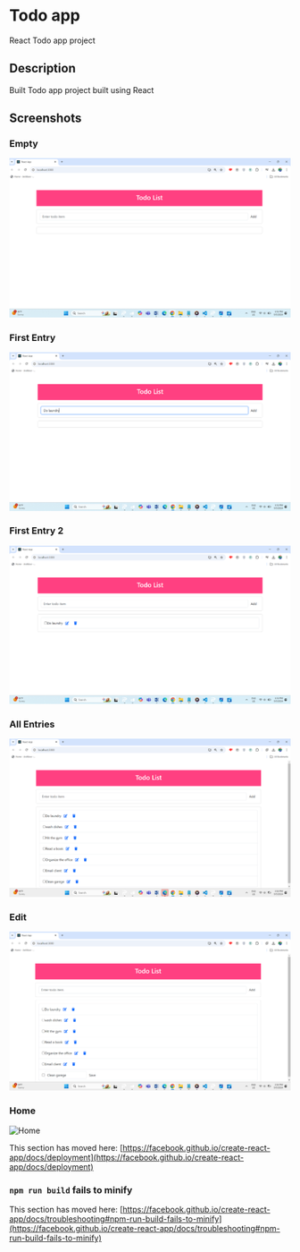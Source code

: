 # Todo app
 React Todo app project

## Description
Built Todo app project built using  React
## Screenshots

### Empty
![Empty](Screenshots/Screenshot%202024-09-05%20135156.png)

### First Entry
![First Entry](Screenshots/Screenshot%202024-09-05%20135223.png)

### First Entry 2
![First Entry 2](Screenshots/Screenshot%202024-09-05%20135236.png)

### All Entries
![All Entries](Screenshots/Screenshot%202024-09-05%20141608.png)

### Edit
![All Entries](Screenshots/Screenshot%202024-09-05%20141700.png)

### Home
![Home](Event%20Management%20API/Screenshots/Screenshot%202024-08-23%20120617.png)

This section has moved here: [https://facebook.github.io/create-react-app/docs/deployment](https://facebook.github.io/create-react-app/docs/deployment)

### `npm run build` fails to minify

This section has moved here: [https://facebook.github.io/create-react-app/docs/troubleshooting#npm-run-build-fails-to-minify](https://facebook.github.io/create-react-app/docs/troubleshooting#npm-run-build-fails-to-minify)
